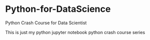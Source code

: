 # Python-for-DataScience
Python Crash Course for Data Scientist

This is just my python jupyter notebook python crash course series
